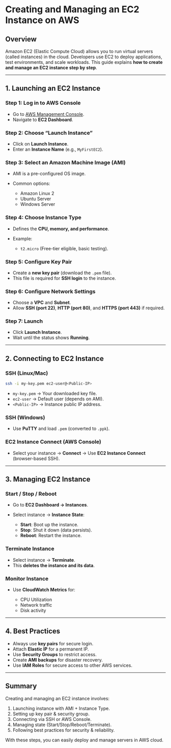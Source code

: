 # Creating and Managing an EC2 Instance on AWS

## Overview

Amazon EC2 (Elastic Compute Cloud) allows you to run virtual servers (called instances) in the cloud. Developers use EC2 to deploy applications, test environments, and scale workloads. This guide explains **how to create and manage an EC2 instance step by step**.

---

## 1. Launching an EC2 Instance

### Step 1: Log in to AWS Console

- Go to [AWS Management Console](https://aws.amazon.com/console/).
- Navigate to **EC2 Dashboard**.

### Step 2: Choose “Launch Instance”

- Click on **Launch Instance**.
- Enter an **Instance Name** (e.g., `MyFirstEC2`).

### Step 3: Select an Amazon Machine Image (AMI)

- AMI is a pre-configured OS image.
- Common options:

  - Amazon Linux 2
  - Ubuntu Server
  - Windows Server

### Step 4: Choose Instance Type

- Defines the **CPU, memory, and performance**.
- Example:

  - `t2.micro` (Free-tier eligible, basic testing).

### Step 5: Configure Key Pair

- Create a **new key pair** (download the `.pem` file).
- This file is required for **SSH login** to the instance.

### Step 6: Configure Network Settings

- Choose a **VPC** and **Subnet**.
- Allow **SSH (port 22)**, **HTTP (port 80)**, and **HTTPS (port 443)** if required.

### Step 7: Launch

- Click **Launch Instance**.
- Wait until the status shows **Running**.

---

## 2. Connecting to EC2 Instance

### SSH (Linux/Mac)

```bash
ssh -i my-key.pem ec2-user@<Public-IP>
```

- `my-key.pem` → Your downloaded key file.
- `ec2-user` → Default user (depends on AMI).
- `<Public-IP>` → Instance public IP address.

### SSH (Windows)

- Use **PuTTY** and load `.pem` (converted to `.ppk`).

### EC2 Instance Connect (AWS Console)

- Select your instance → **Connect** → Use **EC2 Instance Connect** (browser-based SSH).

---

## 3. Managing EC2 Instance

### Start / Stop / Reboot

- Go to **EC2 Dashboard → Instances**.
- Select instance → **Instance State**:

  - **Start**: Boot up the instance.
  - **Stop**: Shut it down (data persists).
  - **Reboot**: Restart the instance.

### Terminate Instance

- Select instance → **Terminate**.
- This **deletes the instance and its data**.

### Monitor Instance

- Use **CloudWatch Metrics** for:

  - CPU Utilization
  - Network traffic
  - Disk activity

---

## 4. Best Practices

- Always use **key pairs** for secure login.
- Attach **Elastic IP** for a permanent IP.
- Use **Security Groups** to restrict access.
- Create **AMI backups** for disaster recovery.
- Use **IAM Roles** for secure access to other AWS services.

---

## Summary

Creating and managing an EC2 instance involves:

1. Launching instance with AMI + Instance Type.
2. Setting up key pair & security group.
3. Connecting via SSH or AWS Console.
4. Managing state (Start/Stop/Reboot/Terminate).
5. Following best practices for security & reliability.

With these steps, you can easily deploy and manage servers in AWS cloud.

